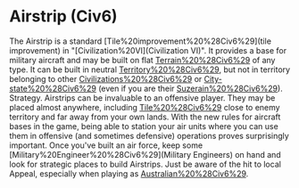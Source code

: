 # Airstrip (Civ6)

The Airstrip is a standard [Tile%20improvement%20%28Civ6%29](tile improvement) in "[Civilization%20VI](Civilization VI)". It provides a base for military aircraft and may be built on flat [Terrain%20%28Civ6%29](terrain) of any type. It can be built in neutral [Territory%20%28Civ6%29](territory), but not in territory belonging to other [Civilizations%20%28Civ6%29](civilizations) or [City-state%20%28Civ6%29](city-states) (even if you are their [Suzerain%20%28Civ6%29](Suzerain)).
Strategy.
Airstrips can be invaluable to an offensive player. They may be placed almost anywhere, including [Tile%20%28Civ6%29](tiles) close to enemy territory and far away from your own lands. With the new rules for aircraft bases in the game, being able to station your air units where you can use them in offensive (and sometimes defensive) operations proves surprisingly important.
Once you've built an air force, keep some [Military%20Engineer%20%28Civ6%29](Military Engineers) on hand and look for strategic places to build Airstrips. Just be aware of the hit to local Appeal, especially when playing as [Australian%20%28Civ6%29](Australia).